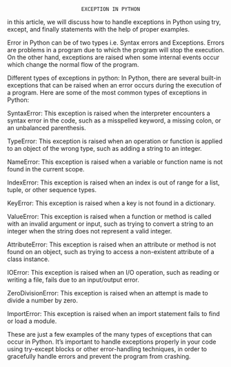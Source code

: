                             EXCEPTION IN PYTHON
in this article, we will discuss how to handle exceptions in Python using try, except, and finally statements with the help of proper examples. 

Error in Python can be of two types i.e. Syntax errors and Exceptions. Errors are problems in a program due to which the program will stop the execution. On the other hand, exceptions are raised when some internal events occur which change the normal flow of the program. 

Different types of exceptions in python:
In Python, there are several built-in exceptions that can be raised when an error occurs during the execution of a program. Here are some of the most common types of exceptions in Python:


SyntaxError: This exception is raised when the interpreter encounters a syntax error in the code, such as a misspelled keyword, a missing colon, or an unbalanced parenthesis.

TypeError: This exception is raised when an operation or function is applied to an object of the wrong type, such as adding a string to an integer.

NameError: This exception is raised when a variable or function name is not found in the current scope.

IndexError: This exception is raised when an index is out of range for a list, tuple, or other sequence types.

KeyError: This exception is raised when a key is not found in a dictionary.

ValueError: This exception is raised when a function or method is called with an invalid argument or input, such as trying to convert a string to an integer when the string does not represent a valid integer.

AttributeError: This exception is raised when an attribute or method is not found on an object, such as trying to access a non-existent attribute of a class instance.

IOError: This exception is raised when an I/O operation, such as reading or writing a file, fails due to an input/output error.

ZeroDivisionError: This exception is raised when an attempt is made to divide a number by zero.

ImportError: This exception is raised when an import statement fails to find or load a module.

These are just a few examples of the many types of exceptions that can occur in Python. It’s important to handle exceptions properly in your code using try-except blocks or other error-handling techniques, in order to gracefully handle errors and prevent the program from crashing.
